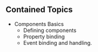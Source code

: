 ## Contained Topics

- Components Basics
  - Defining components
  - Property binding
  - Event binding and handling.
